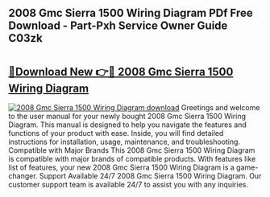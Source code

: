 ## 2008 Gmc Sierra 1500 Wiring Diagram PDf Free Download - Part-Pxh Service Owner Guide C03zk

# <h2><a href="http://dflbsa.blite.top/?on=2008+Gmc+Sierra+1500+Wiring+Diagram">🔗Download New 👉🔴 2008 Gmc Sierra 1500 Wiring Diagram</a></h2>

[![2008 Gmc Sierra 1500 Wiring Diagram download](https://i.imgur.com/lujVjoI.png)](http://dflbsa.blite.top/?on=2008+Gmc+Sierra+1500+Wiring+Diagram)
Greetings and welcome to the user manual for your newly bought 2008 Gmc Sierra 1500 Wiring Diagram. This manual is designed to help you navigate the features and functions of your product with ease. Inside, you will find detailed instructions for installation, usage, maintenance, and troubleshooting. Compatible with Major Brands This 2008 Gmc Sierra 1500 Wiring Diagram is compatible with major brands of compatible products. With features like list of features, your new 2008 Gmc Sierra 1500 Wiring Diagram is a game-changer. Support Available 24/7 2008 Gmc Sierra 1500 Wiring Diagram. Our customer support team is available 24/7 to assist you with any inquiries.
